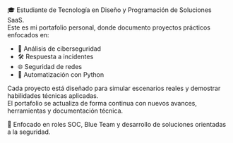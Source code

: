 🎓 Estudiante de Tecnología en Diseño y Programación de Soluciones SaaS.  
Este es mi portafolio personal, donde documento proyectos prácticos enfocados en:

- 🔐 Análisis de ciberseguridad
- 🛠️ Respuesta a incidentes
- 🌐 Seguridad de redes
- 🐍 Automatización con Python

Cada proyecto está diseñado para simular escenarios reales y demostrar habilidades técnicas aplicadas.  
El portafolio se actualiza de forma continua con nuevos avances, herramientas y documentación técnica.

📌 Enfocado en roles SOC, Blue Team y desarrollo de soluciones orientadas a la seguridad.
